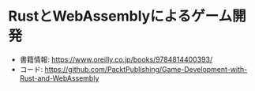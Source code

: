 # RustとWebAssemblyによるゲーム開発

- 書籍情報: https://www.oreilly.co.jp/books/9784814400393/
- コード: https://github.com/PacktPublishing/Game-Development-with-Rust-and-WebAssembly
